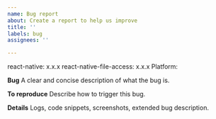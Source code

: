 ```yaml
---
name: Bug report
about: Create a report to help us improve
title: ''
labels: bug
assignees: ''

---
```


<!--
What versions are you using?
-->
react-native: x.x.x
react-native-file-access: x.x.x
Platform: <!-- Android? iOS? both? -->

**Bug**
A clear and concise description of what the bug is.

**To reproduce**
Describe how to trigger this bug.

**Details**
Logs, code snippets, screenshots, extended bug description.
